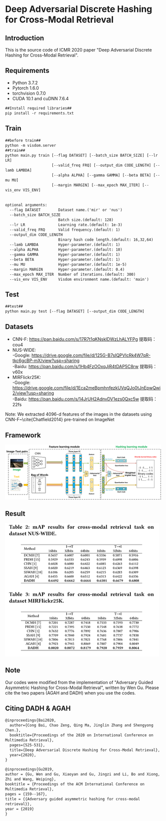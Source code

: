 # Deep Adversarial Discrete Hashing for Cross-Modal Retrieval

## Introduction

This is the source code of ICMR 2020 paper "Deep Adversarial Discrete Hashing for Cross-Modal Retrieval".

## Requirements

- Python 3.7.2
- Pytorch 1.6.0
- torchvision 0.7.0
- CUDA 10.1 and cuDNN 7.6.4
```shell
##Install required libraries##
pip install -r requirements.txt
```
##  Train

```shell
##before train##
python -m visdom.server
##train##
python main.py train [--flag DATASET] [--batch_size BATCH_SIZE] [--lr LR]
                     [--valid_freq FRQ] [--output_dim CODE_LENGTH] [--lamb LAMBDA]
                     [--alpha ALPHA] [--gamma GAMMA] [--beta BETA] [--mu MU]
                     [--margin MARGIN] [--max_epoch MAX_ITER] [--vis_env VIS_ENV] 


optional arguments:
  --flag DATASET        Dataset name.('mir' or 'nus')
  --batch_size BATCH_SIZE
                        Batch size.(default: 128)
  --lr LR               Learning rate.(default: 1e-3)
  --valid_freq FRQ      Valid frequency.(default: 1)
  --output_dim CODE_LENGTH
                        Binary hash code length.(default: 16,32,64)
  --lamb LAMBDA         Hyper-parameter.(default: 1)
  --alpha ALPHA         Hyper-parameter.(default: 10)
  --gamma GAMMA         Hyper-parameter.(default: 1)
  --beta BETA           Hyper-parameter.(default: 1)
  --mu MU               Hyper-parameter.(default: 1e-5)
  --margin MARGIN       Hyper-parameter.(default: 0.4)
  --max_epoch MAX_ITER  Number of iterations.(default: 300)
  --vis_env VIS_ENV     Visdom environment name.(default: 'main')
```

## Test

```shell
##test##
python main.py test [--flag DATASET] [--output_dim CODE_LENGTH]
```

## Datasets
- CNN-F: https://pan.baidu.com/s/17R7t1qKNskIDWzLhALYFPg 提取码：cou4 
- NUS-WIDE: <br>
           -Google: https://drive.google.com/file/d/125G-B7sIQPVIcRk4W7qR-tkc6gcBP-mX/view?usp=sharing <br>
           -Baidu: https://pan.baidu.com/s/1Hb4FzOOxqJjR4tDAP5C8rw 提取码：v60x 
- MIRFlickr25K: <br>
           -Google: https://drive.google.com/file/d/1Eca2meBpmhnfezkUVqQJo0tJnEpwQwi2/view?usp=sharing <br>
           -Baidu: https://pan.baidu.com/s/14JrUH2AdnvDV1ezs0Qxc5w 提取码：22fs 

Note: We extracted 4096-d features of the images in the datasets using CNN-F~\cite{Chatfield2014} pre-trained on ImageNet

## Framework

![framework](framework.png)

## Result

<img src="result.png" style="zoom: 67%;" />

## Note

Our codes were modified from the implementation of "Adversary Guided Asymmetric Hashing for Cross-Modal Retrieval", written by Wen Gu. Please cite the  two papers (AGAH and DADH) when you use the codes.

## Citing DADH & AGAH

```
@inproceedings{Bai2020,
  author={Cong Bai, Chao Zeng, Qing Ma, Jinglin Zhang and Shengyong Chen.},
  booktitle={Proceedings of the 2020 on International Conference on Multimedia Retrieval},
  pages={525-531},
  title={Deep Adversarial Discrete Hashing for Cross-Modal Retrieval},
  year={2020},
}
```
```
@inproceedings{Gu2019,
author = {Gu, Wen and Gu, Xiaoyan and Gu, Jingzi and Li, Bo and Xiong, Zhi and Wang, Weiping},
booktitle = {Proceedings of the ACM International Conference on Multimedia Retrieval},
pages = {159--167},
title = {{Adversary guided asymmetric hashing for cross-modal retrieval}},
year = {2019}
}
```
